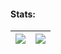 #### Stats:
| <img align="center" src="https://github-readme-stats.vercel.app/api?username=sneakyevilSK&show_icons=true&theme=github_dark&custom_title=Stats"/> | <img align="center" src="https://github-readme-stats.vercel.app/api/top-langs/?username=sneakyevilSK&show_icons=true&layout=compact&theme=github_dark"/> |
| ------------- | ------------- |
